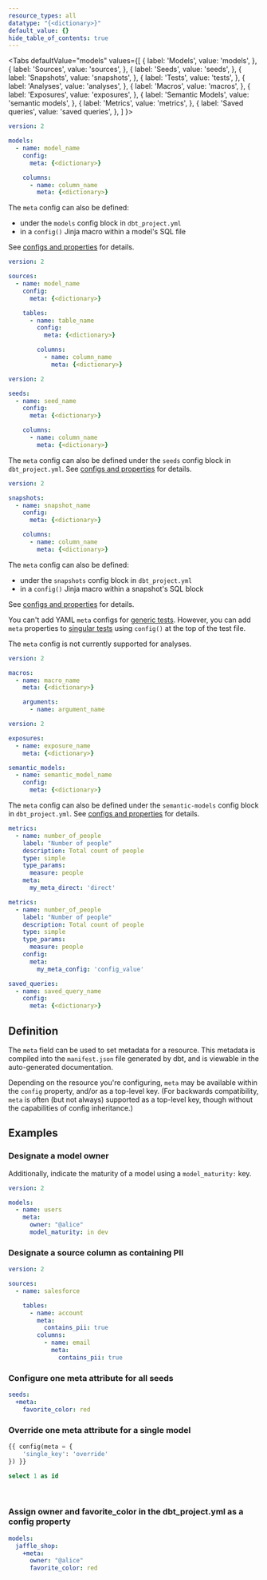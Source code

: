 ```yaml
---
resource_types: all
datatype: "{<dictionary>}"
default_value: {}
hide_table_of_contents: true
---
```


<Tabs
  defaultValue="models"
  values={[
    { label: 'Models', value: 'models', },
    { label: 'Sources', value: 'sources', },
    { label: 'Seeds', value: 'seeds', },
    { label: 'Snapshots', value: 'snapshots', },
    { label: 'Tests', value: 'tests', },
    { label: 'Analyses', value: 'analyses', },
    { label: 'Macros', value: 'macros', },
    { label: 'Exposures', value: 'exposures', },
    { label: 'Semantic Models', value: 'semantic models', },
    { label: 'Metrics', value: 'metrics', },
    { label: 'Saved queries', value: 'saved queries', },
  ]
}>
<TabItem value="models">

<File name='models/schema.yml'>

```yml
version: 2

models:
  - name: model_name
    config:
      meta: {<dictionary>}

    columns:
      - name: column_name
        meta: {<dictionary>}

```

</File>

The `meta` config can also be defined:
- under the `models` config block in `dbt_project.yml`
- in a `config()` Jinja macro within a model's SQL file

See [configs and properties](/reference/configs-and-properties) for details.

</TabItem>

<TabItem value="sources">

<File name='models/schema.yml'>

```yml
version: 2

sources:
  - name: model_name
    config:
      meta: {<dictionary>}

    tables:
      - name: table_name
        config:
          meta: {<dictionary>}

        columns:
          - name: column_name
            meta: {<dictionary>}

```

</File>

</TabItem>

<TabItem value="seeds">

<File name='seeds/schema.yml'>

```yml
version: 2

seeds:
  - name: seed_name
    config:
      meta: {<dictionary>}

    columns:
      - name: column_name
        meta: {<dictionary>}

```

</File>

The `meta` config can also be defined under the `seeds` config block in `dbt_project.yml`. See [configs and properties](/reference/configs-and-properties) for details.

</TabItem>

<TabItem value="snapshots">

<File name='snapshots/schema.yml'>

```yml
version: 2

snapshots:
  - name: snapshot_name
    config:
      meta: {<dictionary>}

    columns:
      - name: column_name
        meta: {<dictionary>}

```

</File>

The `meta` config can also be defined:
- under the `snapshots` config block in `dbt_project.yml`
- in a `config()` Jinja macro within a snapshot's SQL block

See [configs and properties](/reference/configs-and-properties) for details.

</TabItem>

<TabItem value="tests">

You can't add YAML `meta` configs for [generic tests](/docs/build/data-tests#generic-data-tests). However, you can add `meta` properties to [singular tests](/docs/build/data-tests#singular-data-tests) using `config()` at the top of the test file. 

</TabItem>

<TabItem value="analyses">

The `meta` config is not currently supported for analyses.

</TabItem>

<TabItem value="macros">

<File name='macros/schema.yml'>

```yml
version: 2

macros:
  - name: macro_name
    meta: {<dictionary>}

    arguments:
      - name: argument_name

```

</File>

</TabItem>

<TabItem value="exposures">

<File name='models/exposures.yml'>

```yml
version: 2

exposures:
  - name: exposure_name
    meta: {<dictionary>}

```

</File>

</TabItem>

<TabItem value="semantic models">

<File name='models/semantic_models.yml'>

```yml
semantic_models:
  - name: semantic_model_name
    config:
      meta: {<dictionary>}

```

</File>

The `meta` config can also be defined under the `semantic-models` config block in `dbt_project.yml`. See [configs and properties](/reference/configs-and-properties) for details.

</TabItem>

<TabItem value="metrics">

<VersionBlock lastVersion="1.7">

<File name='models/metrics.yml'>

```yml
metrics:
  - name: number_of_people
    label: "Number of people"
    description: Total count of people
    type: simple
    type_params:
      measure: people
    meta:
      my_meta_direct: 'direct'
```

</File>
</VersionBlock>

<VersionBlock firstVersion="1.8"> 
<File name='models/metrics.yml'>

```yml
metrics:
  - name: number_of_people
    label: "Number of people"
    description: Total count of people
    type: simple
    type_params:
      measure: people
    config:
      meta:
        my_meta_config: 'config_value'
```

</File>
</VersionBlock>

</TabItem>

<TabItem value="saved queries">

<File name='models/semantic_models.yml'>

```yml
saved_queries:
  - name: saved_query_name
    config:
      meta: {<dictionary>}
```

</File>

</TabItem>

</Tabs>

## Definition
The `meta` field can be used to set metadata for a resource. This metadata is compiled into the `manifest.json` file generated by dbt, and is viewable in the auto-generated documentation.

Depending on the resource you're configuring, `meta` may be available within the `config` property, and/or as a top-level key. (For backwards compatibility, `meta` is often (but not always) supported as a top-level key, though without the capabilities of config inheritance.)


## Examples
### Designate a model owner
Additionally, indicate the maturity of a model using a `model_maturity:` key.

<File name='models/schema.yml'>

```yml
version: 2

models:
  - name: users
    meta:
      owner: "@alice"
      model_maturity: in dev

```

</File>


### Designate a source column as containing PII

<File name='models/schema.yml'>

```yml
version: 2

sources:
  - name: salesforce

    tables:
      - name: account
        meta:
          contains_pii: true
        columns:
          - name: email
            meta:
              contains_pii: true

```

</File>

### Configure one meta attribute for all seeds

<File name='dbt_project.yml'>

```yml
seeds:
  +meta:
    favorite_color: red
```

</File>

### Override one meta attribute for a single model

<File name='models/my_model.sql'>

```sql
{{ config(meta = {
    'single_key': 'override'
}) }}

select 1 as id
```

</File><br />

### Assign owner and favorite_color in the dbt_project.yml as a config property

<File name='dbt_project.yml'>

```yml
models:
  jaffle_shop:
    +meta:
      owner: "@alice"
      favorite_color: red
```

</File>


